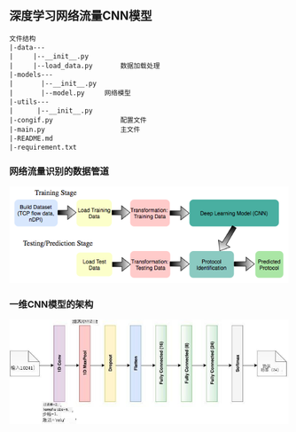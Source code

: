 ## 深度学习网络流量CNN模型

~~~
文件结构
|-data---
|	  |--__init__.py
|	  |--load_data.py		数据加载处理
|-models---
|	    |--__init__.py
|	    |--model.py		网络模型
|-utils---
|	   |--__init__.py
|-congif.py 				配置文件
|-main.py					主文件
|-README.md
|-requirement.txt
~~~

### 网络流量识别的数据管道



![image-20220625094257531](https://github.com/eric0207/network-traffic/blob/main/images/pipeline.png)

### 一维CNN模型的架构



![image-20220625095041497](https://github.com/eric0207/network-traffic/blob/main/images/net.png)